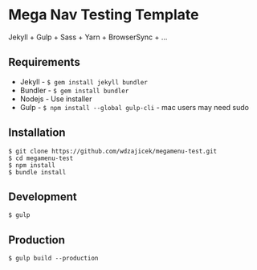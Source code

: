 # Mega Nav Testing Template

Jekyll + Gulp + Sass + Yarn + BrowserSync + ...

## Requirements
* Jekyll - `$ gem install jekyll bundler`
* Bundler - `$ gem install bundler`
* Nodejs - Use installer
* Gulp - `$ npm install --global gulp-cli` - mac users may need sudo

##  Installation
	$ git clone https://github.com/wdzajicek/megamenu-test.git
	$ cd megamenu-test
	$ npm install
	$ bundle install

## Development
	$ gulp

## Production
	$ gulp build --production
